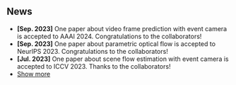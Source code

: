 ## News

<ul>
  <li><strong>[Sep. 2023]</strong> One paper about video frame prediction with event camera is accepted to AAAI 2024. Congratulations to the collaborators!</li>
  <li><strong>[Sep. 2023]</strong> One paper about parametric optical flow is accepted to NeurIPS 2023. Congratulations to the collaborators!</li>
  <li><strong>[Jul. 2023]</strong> One paper about scene flow estimation with event camera is accepted to ICCV 2023. Thanks to the collaborators!</li>

<li> <a href="javascript:toggle_vis('newsmore')">Show more</a> </li>
<div id="newsmore" style="display:none"> 
  <li><strong>[Feb. 2023]</strong> One paper about frame correction with rolling shutter camera is accepted to CVPR 2023.</li>
  <li><strong>[Nov. 2022]</strong> One paper about optical flow estimation with event camera is accepted to TIP 2022.</li>
  <li><strong>[Aug. 2022]</strong> One paper about motion deblurring with single image is accepted to TCSVT 2022.</li>
  <li><strong>[Aug. 2020]</strong> Participated in the ECCV 2020 Robust Vision Challenge and won the 2nd place of Optical Flow track. <a href="http://www.robustvision.net/rvc2020.php" target="_blank">RVC 2020 Flow Leaderboard</a> </li>
</div>

</ul>
